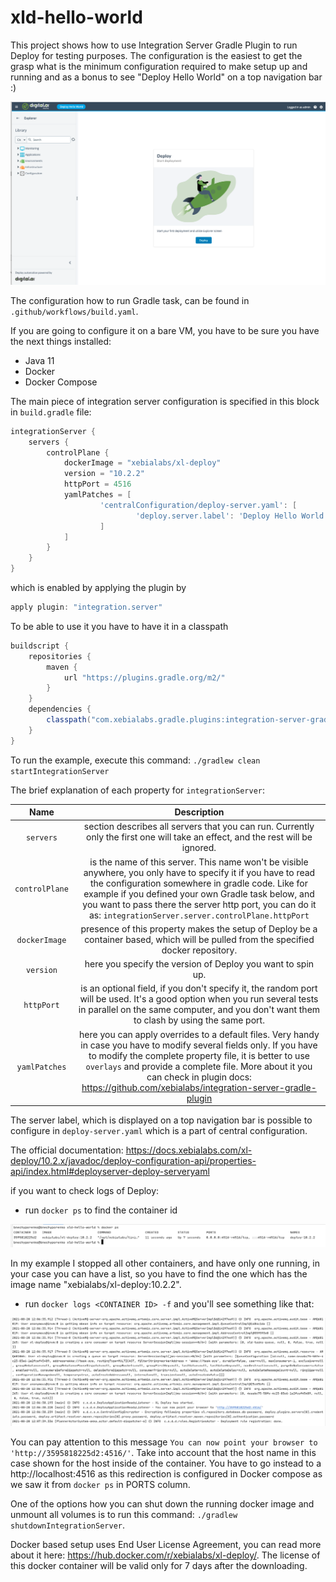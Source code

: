 # xld-hello-world

This project shows how to use Integration Server Gradle Plugin to run Deploy for testing purposes.
The configuration is the easiest to get the grasp what is the minimum configuration required to make setup up and 
running and as a bonus to see "Deploy Hello World" on a top navigation bar :) 

![Deploy 10.2.2](./pics/deploy-10.2.2.png)

The configuration how to run Gradle task, can be found in `.github/workflows/build.yaml`.

If you are going to configure it on a bare VM, you have to be sure you have the next things installed:

* Java 11
* Docker
* Docker Compose 

The main piece of integration server configuration is specified in this block in `build.gradle` file:

```groovy
integrationServer {
    servers {
        controlPlane {
            dockerImage = "xebialabs/xl-deploy"
            version = "10.2.2"
            httpPort = 4516
            yamlPatches = [
                    'centralConfiguration/deploy-server.yaml': [
                            'deploy.server.label': 'Deploy Hello World'
                    ]
            ]
        }
    }
}
```

which is enabled by applying the plugin by 

```groovy
apply plugin: "integration.server"
```

To be able to use it you have to have it in a classpath

```groovy
buildscript {
    repositories {
        maven {
            url "https://plugins.gradle.org/m2/"
        }
    }
    dependencies {
        classpath("com.xebialabs.gradle.plugins:integration-server-gradle-plugin:10.3.0-902.1430") // Check in your case what is the latest version now.
    }
}
```

To run the example, execute this command: `./gradlew clean startIntegrationServer ` 

The brief explanation of each property for `integrationServer`:

| Name | Description | 
| :---: | :---: |
`servers` | section describes all servers that you can run. Currently only the first one will take an effect, and the rest will be ignored.
`controlPlane` | is the name of this server. This name won't be visible anywhere, you only have to specify it if you have  to read the configuration somewhere in gradle code. Like for example if you defined your own Gradle task below, and you want  to pass there the server http port, you can do it as: `integrationServer.server.controlPlane.httpPort`  
`dockerImage` | presence of this property makes the setup of Deploy be a container based, which will be pulled from the specified docker repository.
`version` | here you specify the version of Deploy you want to spin up. 
`httpPort` | is an optional field, if you don't specify it, the random port will be used. It's a good option when you run several tests in parallel on the same computer, and you don't want them to clash by using the same port.
`yamlPatches` | here you can apply overrides to a default files. Very handy in case you have to modify several fields only. If you have to modify the complete property file, it is better to use `overlays` and provide a complete file. More about it  you can check in plugin docs: https://github.com/xebialabs/integration-server-gradle-plugin

The server label, which is displayed on a top navigation bar is possible to configure in `deploy-server.yaml` which
is a part of central configuration.

The official documentation:
https://docs.xebialabs.com/xl-deploy/10.2.x/javadoc/deploy-configuration-api/properties-api/index.html#deployserver-deploy-serveryaml

if you want to check logs of Deploy:

* run `docker ps` to find the container id 

![Docker PS](./pics/docker-ps.png)

In my example I stopped all other containers, and have only one running, in your case you can have a list, so you have 
to find the one which has the image name "xebialabs/xl-deploy:10.2.2".

* run `docker logs <CONTAINER ID> -f` and you'll see something like that:

![Deploy logs](./pics/deploy-logs.png)

You can pay attention to this message `You can now point your browser to 'http://3595818225d2:4516/'`.
Take into account that the host name in this case shown for the host inside of the container. 
You have to go instead to a http://localhost:4516 as this redirection is configured in Docker compose as we saw it from
`docker ps` in PORTS column.

One of the options how you can shut down the running docker image and unmount all volumes is to run this command:
`./gradlew shutdownIntegrationServer`.

Docker based setup uses End User License Agreement, you can read more about it here: https://hub.docker.com/r/xebialabs/xl-deploy/.
The license of this docker container will be valid only for 7 days after the downloading.

